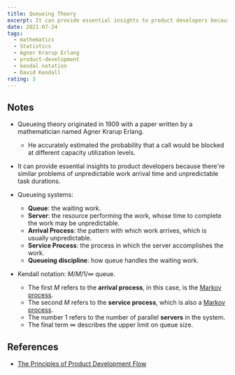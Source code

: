 ```yaml
---
title: Queueing Theory
excerpt: It can provide essential insights to product developers because there're similar problems of unpredictable work arrival time and unpredictable task durations.
date: 2021-07-24
tags:
  - mathematics
  - Statistics
  - Agner Krarup Erlang
  - product-development
  - kendal notation
  - David Kendall
rating: 3
---
```


## Notes

- Queueing theory originated in 1909 with a paper written by a mathematician named Agner Krarup Erlang.

  - He accurately estimated the probability that a call would be blocked at different capacity utilization levels.

- It can provide essential insights to product developers because there're similar problems of unpredictable work arrival time and unpredictable task durations.

- Queueing systems:

  - **Queue**: the waiting work.
  - **Server**: the resource performing the work, whose time to complete the work may be unpredictable.
  - **Arrival Process**: the pattern with which work arrives, which is usually unpredictable.
  - **Service Process**: the process in which the server accomplishes the work.
  - **Queueing discipline**: how queue handles the waiting work.

- Kendall notation: $M/M/1/\infty$ queue.
  - The first $M$ refers to the **arrival process**, in this case, is the [Markov process](/zettelkasten/markov-process).
  - The second $M$ refers to the **service process**, which is also a [Markov process](/zettelkasten/markov-process).
  - The number $1$ refers to the number of parallel **servers** in the system.
  - The final term $\infty$ describes the upper limit on queue size.

## References

- [The Principles of Product Development Flow](/books/the-principles-of-product-development-flow)
